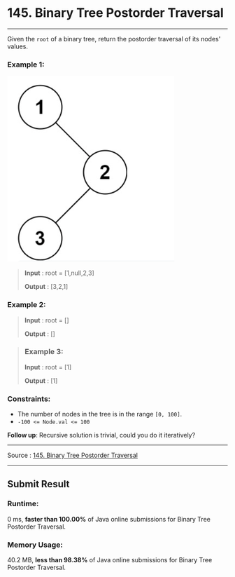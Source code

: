 # 145. Binary Tree Postorder Traversal

-- --
Given the `root` of a binary tree, return the postorder traversal of its nodes' values.

### Example 1:

![](img/example1.png)
> **Input** : root = [1,null,2,3]
>
> **Output** : [3,2,1]

### Example 2:

> **Input** : root = []
>
> **Output** : []

> ### Example 3:
> **Input** : root = [1]
>
> **Output** : [1]

### Constraints:

* The number of nodes in the tree is in the range `[0, 100]`.
* `-100 <= Node.val <= 100`

**Follow up**: Recursive solution is trivial, could you do it iteratively?
-- --
Source : [145. Binary Tree Postorder Traversal
](https://leetcode.com/problems/binary-tree-postorder-traversal/)
-- --

## Submit Result

### Runtime:
0 ms, **faster than 100.00%** of Java online submissions for Binary Tree Postorder Traversal.

### Memory Usage: 
40.2 MB, **less than 98.38%** of Java online submissions for Binary Tree Postorder Traversal.